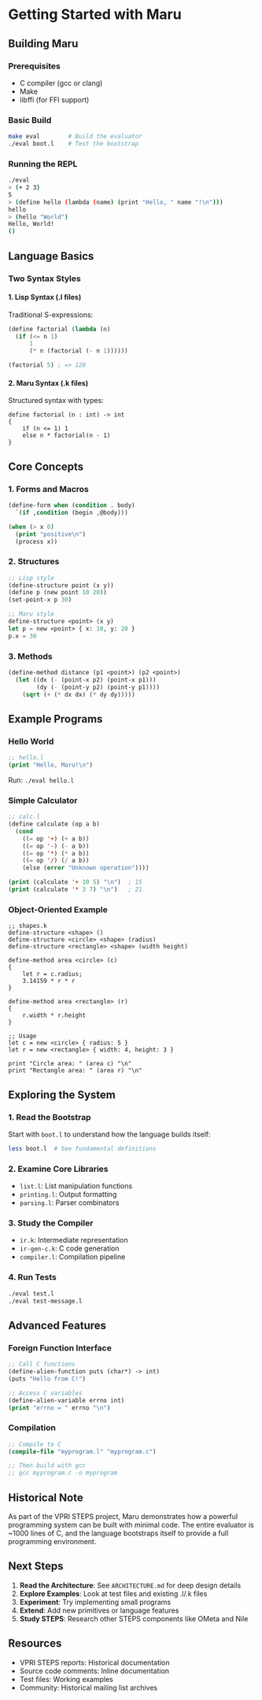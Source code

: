 # Getting Started with Maru

## Building Maru

### Prerequisites
- C compiler (gcc or clang)
- Make
- libffi (for FFI support)

### Basic Build
```bash
make eval        # Build the evaluator
./eval boot.l    # Test the bootstrap
```

### Running the REPL
```bash
./eval
> (+ 2 3)
5
> (define hello (lambda (name) (print "Hello, " name "!\n")))
hello
> (hello "World")
Hello, World!
()
```

## Language Basics

### Two Syntax Styles

#### 1. Lisp Syntax (.l files)
Traditional S-expressions:
```lisp
(define factorial (lambda (n)
  (if (<= n 1)
      1
      (* n (factorial (- n 1))))))

(factorial 5) ; => 120
```

#### 2. Maru Syntax (.k files)
Structured syntax with types:
```
define factorial (n : int) -> int
{
    if (n <= 1) 1
    else n * factorial(n - 1)
}
```

## Core Concepts

### 1. Forms and Macros
```lisp
(define-form when (condition . body)
  `(if ,condition (begin ,@body)))

(when (> x 0)
  (print "positive\n")
  (process x))
```

### 2. Structures
```lisp
;; Lisp style
(define-structure point (x y))
(define p (new point 10 20))
(set-point-x p 30)

;; Maru style
define-structure <point> (x y)
let p = new <point> { x: 10, y: 20 }
p.x = 30
```

### 3. Methods
```lisp
(define-method distance (p1 <point>) (p2 <point>)
  (let ((dx (- (point-x p2) (point-x p1)))
        (dy (- (point-y p2) (point-y p1))))
    (sqrt (+ (* dx dx) (* dy dy)))))
```

## Example Programs

### Hello World
```lisp
;; hello.l
(print "Hello, Maru!\n")
```

Run: `./eval hello.l`

### Simple Calculator
```lisp
;; calc.l
(define calculate (op a b)
  (cond
    ((= op '+) (+ a b))
    ((= op '-) (- a b))
    ((= op '*) (* a b))
    ((= op '/) (/ a b))
    (else (error "Unknown operation"))))

(print (calculate '+ 10 5) "\n")  ; 15
(print (calculate '* 3 7) "\n")   ; 21
```

### Object-Oriented Example
```
;; shapes.k
define-structure <shape> ()
define-structure <circle> <shape> (radius)
define-structure <rectangle> <shape> (width height)

define-method area <circle> (c)
{
    let r = c.radius;
    3.14159 * r * r
}

define-method area <rectangle> (r)
{
    r.width * r.height
}

;; Usage
let c = new <circle> { radius: 5 }
let r = new <rectangle> { width: 4, height: 3 }

print "Circle area: " (area c) "\n"
print "Rectangle area: " (area r) "\n"
```

## Exploring the System

### 1. Read the Bootstrap
Start with `boot.l` to understand how the language builds itself:
```bash
less boot.l  # See fundamental definitions
```

### 2. Examine Core Libraries
- `list.l`: List manipulation functions
- `printing.l`: Output formatting
- `parsing.l`: Parser combinators

### 3. Study the Compiler
- `ir.k`: Intermediate representation
- `ir-gen-c.k`: C code generation
- `compiler.l`: Compilation pipeline

### 4. Run Tests
```bash
./eval test.l
./eval test-message.l
```

## Advanced Features

### Foreign Function Interface
```lisp
;; Call C functions
(define-alien-function puts (char*) -> int)
(puts "Hello from C!")

;; Access C variables
(define-alien-variable errno int)
(print "errno = " errno "\n")
```

### Compilation
```lisp
;; Compile to C
(compile-file "myprogram.l" "myprogram.c")

;; Then build with gcc
;; gcc myprogram.c -o myprogram
```

## Historical Note

As part of the VPRI STEPS project, Maru demonstrates how a powerful programming system can be built with minimal code. The entire evaluator is ~1000 lines of C, and the language bootstraps itself to provide a full programming environment.

## Next Steps

1. **Read the Architecture**: See `ARCHITECTURE.md` for deep design details
2. **Explore Examples**: Look at test files and existing .l/.k files
3. **Experiment**: Try implementing small programs
4. **Extend**: Add new primitives or language features
5. **Study STEPS**: Research other STEPS components like OMeta and Nile

## Resources

- VPRI STEPS reports: Historical documentation
- Source code comments: Inline documentation
- Test files: Working examples
- Community: Historical mailing list archives